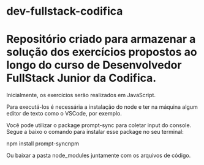 # dev-fullstack-codifica

# Repositório criado para armazenar a solução dos exercícios propostos ao longo do curso de Desenvolvedor FullStack Junior da Codifica.

Inicialmente, os exercícios serão realizados em JavaScript.

Para executá-los é necessária a instalação do node e ter na máquina algum editor de texto como o VSCode, por exemplo.

Você pode utilizar o package prompt-sync para coletar input do console. Segue a baixo o comando para instalar esse package no seu terminal:

npm install prompt-syncnpm 

Ou baixar a pasta node_modules juntamente com os arquivos de código.
